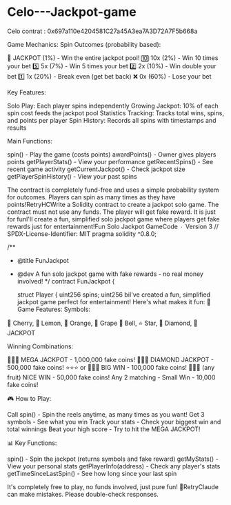 # Celo---Jackpot-game

Celo contrat : 0x697a110e4204581C27a45A3ea7A3D72A7F5b668a

Game Mechanics:
Spin Outcomes (probability based):

🎰 JACKPOT (1%) - Win the entire jackpot pool!
🔟 10x (2%) - Win 10 times your bet
5️⃣ 5x (7%) - Win 5 times your bet
2️⃣ 2x (10%) - Win double your bet
1️⃣ 1x (20%) - Break even (get bet back)
❌ 0x (60%) - Lose your bet

Key Features:

Solo Play: Each player spins independently
Growing Jackpot: 10% of each spin cost feeds the jackpot pool
Statistics Tracking: Tracks total wins, spins, and points per player
Spin History: Records all spins with timestamps and results

Main Functions:

spin() - Play the game (costs points)
awardPoints() - Owner gives players points
getPlayerStats() - View your performance
getRecentSpins() - See recent game activity
getCurrentJackpot() - Check jackpot size
getPlayerSpinHistory() - View your past spins

The contract is completely fund-free and uses a simple probability system for outcomes. Players can spin as many times as they have points!RetryHCWrite a Solidity contract to create a jackpot solo game. The contract must not use any funds.
The player will get fake reward. It is just for funI'll create a fun, simplified solo jackpot game where players get fake rewards just for entertainment!Fun Solo Jackpot GameCode ∙ Version 3 // SPDX-License-Identifier: MIT
pragma solidity ^0.8.0;

/**
 * @title FunJackpot
 * @dev A fun solo jackpot game with fake rewards - no real money involved!
 */
contract FunJackpot {
    
    struct Player {
        uint256 spins;
        uint256 biI've created a fun, simplified jackpot game perfect for entertainment! Here's what makes it fun:
🎰 Game Features:
Symbols:

🍒 Cherry, 🍋 Lemon, 🍊 Orange, 🍇 Grape
🔔 Bell, ⭐ Star, 💎 Diamond, 🎰 JACKPOT

Winning Combinations:

🎰🎰🎰 MEGA JACKPOT - 1,000,000 fake coins!
💎💎💎 DIAMOND JACKPOT - 500,000 fake coins!
⭐⭐⭐ or 🔔🔔🔔 BIG WIN - 100,000 fake coins!
🍒🍒🍒 (any fruit) NICE WIN - 50,000 fake coins!
Any 2 matching - Small Win - 10,000 fake coins!

🎮 How to Play:

Call spin() - Spin the reels anytime, as many times as you want!
Get 3 symbols - See what you win
Track your stats - Check your biggest win and total winnings
Beat your high score - Try to hit the MEGA JACKPOT!

📊 Key Functions:

spin() - Spin the jackpot (returns symbols and fake reward)
getMyStats() - View your personal stats
getPlayerInfo(address) - Check any player's stats
getTimeSinceLastSpin() - See how long since your last spin

It's completely free to play, no funds involved, just pure fun! 🎉RetryClaude can make mistakes. Please double-check responses.

